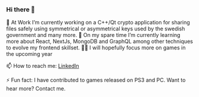 ### Hi there 👋

🔭 At Work I’m currently working on a C++/Qt crypto application for sharing files safely using symmetrical or asymmetrical keys used by the swedish government and many more.
🌱 On my spare time I’m currently learning more about React, NextJs, MongoDB and GraphQL among other techniques to evolve my frontend skillset.
🐱‍🏍 I will hopefully focus more on games in the upcoming year

📫 How to reach me: [LinkedIn](https://www.linkedin.com/in/mikaelmlarsson/) 

⚡ Fun fact: I have contributed to games released on PS3 and PC. Want to hear more? Contact me.
<!--
**indiehjaerta/indiehjaerta** is a ✨ _special_ ✨ repository because its `README.md` (this file) appears on your GitHub profile.

Here are some ideas to get you started:

- 🔭 I’m currently working on ...
- 🌱 I’m currently learning ...
- 👯 I’m looking to collaborate on ...
- 🤔 I’m looking for help with ...
- 💬 Ask me about ...
- 📫 How to reach me: ...
- 😄 Pronouns: ...
- ⚡ Fun fact: ...
-->
